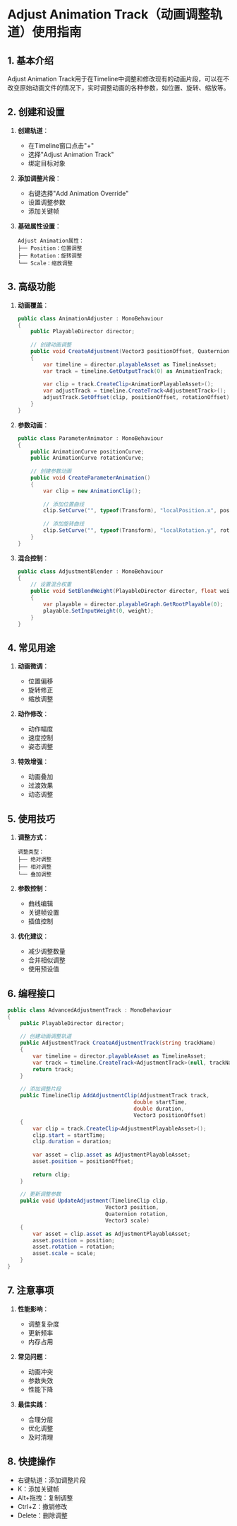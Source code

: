 # Adjust Animation Track（动画调整轨道）使用指南

## 1. 基本介绍
Adjust Animation Track用于在Timeline中调整和修改现有的动画片段，可以在不改变原始动画文件的情况下，实时调整动画的各种参数，如位置、旋转、缩放等。

## 2. 创建和设置
1. **创建轨道**：
   - 在Timeline窗口点击"+"
   - 选择"Adjust Animation Track"
   - 绑定目标对象

2. **添加调整片段**：
   - 右键选择"Add Animation Override"
   - 设置调整参数
   - 添加关键帧

3. **基础属性设置**：
   ```
   Adjust Animation属性：
   ├── Position：位置调整
   ├── Rotation：旋转调整
   └── Scale：缩放调整
   ```

## 3. 高级功能
1. **动画覆盖**：
   ```csharp
   public class AnimationAdjuster : MonoBehaviour
   {
       public PlayableDirector director;
       
       // 创建动画调整
       public void CreateAdjustment(Vector3 positionOffset, Quaternion rotationOffset)
       {
           var timeline = director.playableAsset as TimelineAsset;
           var track = timeline.GetOutputTrack(0) as AnimationTrack;
           
           var clip = track.CreateClip<AnimationPlayableAsset>();
           var adjustTrack = timeline.CreateTrack<AdjustmentTrack>();
           adjustTrack.SetOffset(clip, positionOffset, rotationOffset);
       }
   }
   ```

2. **参数动画**：
   ```csharp
   public class ParameterAnimator : MonoBehaviour
   {
       public AnimationCurve positionCurve;
       public AnimationCurve rotationCurve;
       
       // 创建参数动画
       public void CreateParameterAnimation()
       {
           var clip = new AnimationClip();
           
           // 添加位置曲线
           clip.SetCurve("", typeof(Transform), "localPosition.x", positionCurve);
           
           // 添加旋转曲线
           clip.SetCurve("", typeof(Transform), "localRotation.y", rotationCurve);
       }
   }
   ```

3. **混合控制**：
   ```csharp
   public class AdjustmentBlender : MonoBehaviour
   {
       // 设置混合权重
       public void SetBlendWeight(PlayableDirector director, float weight)
       {
           var playable = director.playableGraph.GetRootPlayable(0);
           playable.SetInputWeight(0, weight);
       }
   }
   ```

## 4. 常见用途
1. **动画微调**：
   - 位置偏移
   - 旋转修正
   - 缩放调整

2. **动作修改**：
   - 动作幅度
   - 速度控制
   - 姿态调整

3. **特效增强**：
   - 动画叠加
   - 过渡效果
   - 动态调整

## 5. 使用技巧
1. **调整方式**：
   ```
   调整类型：
   ├── 绝对调整
   ├── 相对调整
   └── 叠加调整
   ```

2. **参数控制**：
   - 曲线编辑
   - 关键帧设置
   - 插值控制

3. **优化建议**：
   - 减少调整数量
   - 合并相似调整
   - 使用预设值

## 6. 编程接口
```csharp
public class AdvancedAdjustmentTrack : MonoBehaviour
{
    public PlayableDirector director;
    
    // 创建动画调整轨道
    public AdjustmentTrack CreateAdjustmentTrack(string trackName)
    {
        var timeline = director.playableAsset as TimelineAsset;
        var track = timeline.CreateTrack<AdjustmentTrack>(null, trackName);
        return track;
    }
    
    // 添加调整片段
    public TimelineClip AddAdjustmentClip(AdjustmentTrack track, 
                                        double startTime,
                                        double duration,
                                        Vector3 positionOffset)
    {
        var clip = track.CreateClip<AdjustmentPlayableAsset>();
        clip.start = startTime;
        clip.duration = duration;
        
        var asset = clip.asset as AdjustmentPlayableAsset;
        asset.position = positionOffset;
        
        return clip;
    }
    
    // 更新调整参数
    public void UpdateAdjustment(TimelineClip clip,
                               Vector3 position,
                               Quaternion rotation,
                               Vector3 scale)
    {
        var asset = clip.asset as AdjustmentPlayableAsset;
        asset.position = position;
        asset.rotation = rotation;
        asset.scale = scale;
    }
}
```

## 7. 注意事项
1. **性能影响**：
   - 调整复杂度
   - 更新频率
   - 内存占用

2. **常见问题**：
   - 动画冲突
   - 参数失效
   - 性能下降

3. **最佳实践**：
   - 合理分层
   - 优化调整
   - 及时清理

## 8. 快捷操作
- 右键轨道：添加调整片段
- K：添加关键帧
- Alt+拖拽：复制调整
- Ctrl+Z：撤销修改
- Delete：删除调整 